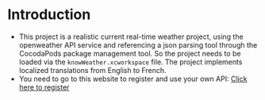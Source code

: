 # Introduction
- This project is a realistic current real-time weather project, using the openweather API service and referencing a json parsing tool through the CocodaPods package management tool. So the project needs to be loaded via the `knowWeather.xcworkspace` file. The project implements localized translations from English to French.
- You need to go to this website to register and use your own API: [Click here to register](https://openweathermap.org/)
